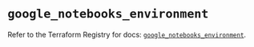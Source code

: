 # `google_notebooks_environment`

Refer to the Terraform Registry for docs: [`google_notebooks_environment`](https://registry.terraform.io/providers/hashicorp/google-beta/5.24.0/docs/resources/google_notebooks_environment).
